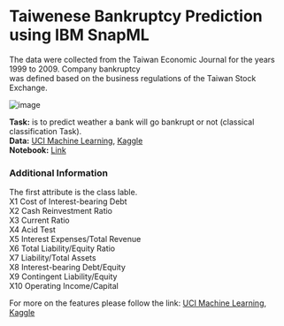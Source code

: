 # Taiwenese  Bankruptcy  Prediction using IBM SnapML

The data were collected from the Taiwan Economic Journal for the years 1999 to 2009. Company bankruptcy <br> was defined based on the business regulations of the Taiwan Stock Exchange.

![image](https://github.com/Kmohamedalie/Taiwenese-Bankruptcy-Prediction/assets/63104472/e9e35778-f316-49f7-a55e-93443d39c9bb)

**Task:** is to predict weather a bank will go bankrupt or not (classical classification Task). <br>
**Data:** <a href="https://archive.ics.uci.edu/dataset/572/taiwanese+bankruptcy+prediction">UCI Machine Learning</a>,   <a href="https://www.kaggle.com/datasets/fedesoriano/company-bankruptcy-prediction">Kaggle</a> <br>
**Notebook:** [Link](https://github.com/Kmohamedalie/Taiwenese-Bankruptcy-Prediction/blob/master/Notebook/Taiwan%20Bankruptcy%20-%20SnapML(Random%20Forest%20vs%20Boosting%20Machine).ipynb)

### Additional Information

The first attribute is the class lable. <br>
X1	Cost of Interest-bearing Debt  <br>
X2	Cash Reinvestment Ratio    <br>
X3	Current Ratio   <br> 
X4	Acid Test      <br>
X5	Interest Expenses/Total Revenue  <br>
X6	Total Liability/Equity Ratio     <br>
X7	Liability/Total Assets           <br>
X8	Interest-bearing Debt/Equity     <br>
X9	Contingent Liability/Equity      <br>
X10	Operating Income/Capital        <br>

For more on the features please follow the link: <a href="https://archive.ics.uci.edu/dataset/572/taiwanese+bankruptcy+prediction">UCI Machine Learning</a>,   <a href="https://www.kaggle.com/datasets/fedesoriano/company-bankruptcy-prediction">Kaggle</a>
    
